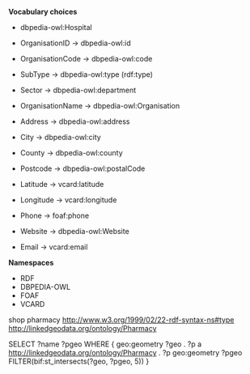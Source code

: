 **Vocabulary choices**

* dbpedia-owl:Hospital

* OrganisationID -> dbpedia-owl:id
* OrganisationCode -> dbpedia-owl:code
* SubType ->  dbpedia-owl:type (rdf:type)
* Sector -> dbpedia-owl:department

* OrganisationName -> dbpedia-owl:Organisation
* Address -> dbpedia-owl:address

* City -> dbpedia-owl:city
* County -> dbpedia-owl:county
* Postcode -> dbpedia-owl:postalCode
* Latitude -> vcard:latitude
* Longitude -> vcard:longitude

* Phone -> foaf:phone
* Website -> dbpedia-owl:Website
* Email -> vcard:email


**Namespaces**

* RDF
* DBPEDIA-OWL
* FOAF
* VCARD

shop	pharmacy	http://www.w3.org/1999/02/22-rdf-syntax-ns#type	http://linkedgeodata.org/ontology/Pharmacy

SELECT ?name ?pgeo
WHERE
{
  <Hospital url> geo:geometry ?geo .
  ?p a <http://linkedgeodata.org/ontology/Pharmacy> .
  ?p geo:geometry ?pgeo
  FILTER(bif:st_intersects(?geo, ?pgeo, 5))
}

